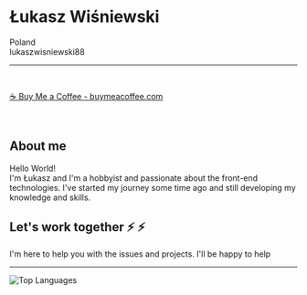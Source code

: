 # Łukasz Wiśniewski <br/>

Poland<br/>
lukaszwisniewski88<br/>

<hr/>
<br/>

[:coffee: Buy Me a Coffee - buymeacoffee.com](https://www.buymeacoffee.com/lukascherry)<br/>

<br/>

## About me

Hello World!<br/>
I'm Łukasz and I'm a hobbyist and passionate about the front-end technologies. I've started my journey some time ago and still developing my knowledge and skills.

## Let's work together :zap: :zap:

I'm here to help you with the issues and projects. I'll be happy to help

<hr/>

![Top Languages](https://github-readme-stats.vercel.app/api/top-langs/?username=lukaszwisniewski88)
